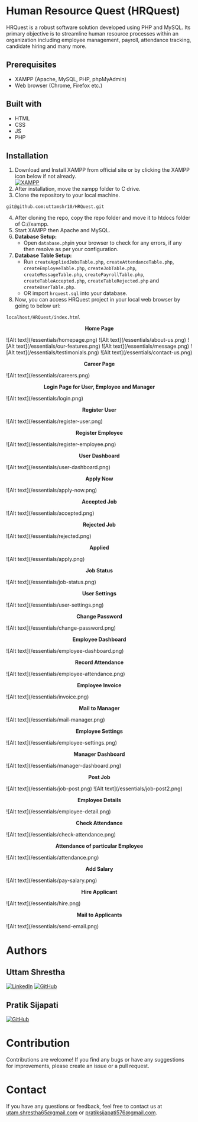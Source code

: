 # Human Resource Quest (HRQuest)
HRQuest is a robust software solution developed using PHP and MySQL. Its primary objective is to streamline human resource processes within an organization including employee management, payroll, attendance tracking, candidate hiring and many more.

## Prerequisites
- XAMPP (Apache, MySQL, PHP, phpMyAdmin)
- Web browser (Chrome, Firefox etc.)

## Built with
- HTML
- CSS
- JS
- PHP

## Installation
1. Download and Install XAMPP from official site or by clicking the XAMPP icon below if not already.
   <br>[![XAMPP](https://raw.githubusercontent.com/rdecarlo73/icons/master/xampp.ico)](https://www.apachefriends.org/download.html)
2. After installation, move the xampp folder to C drive.
3. Clone the repository to your local machine.
```
git@github.com:uttamshr10/HRQuest.git
```
4. After cloning the repo, copy the repo folder and move it to htdocs folder of C://xampp.
5. Start XAMPP then Apache and MySQL.
6. **Database Setup:**
   - Open `database.php`in your browser to check for any errors, if any then resolve as per your configuration.
7. **Database Table Setup:**
   - Run `createAppliedJobsTable.php`, `createAttendanceTable.php`, `createEmployeeTable.php`, `createJobTable.php`, `createMessageTable.php`,
     `createPayrollTable.php`, `createTableAccepted.php`, `createTableRejected.php` and `createUserTable.php`.
   - OR import `hrquest.sql` into your database.
8. Now, you can access HRQuest project in your local web browser by going to below url:
```
localhost/HRQuest/index.html
```
<p align="center"><b>Home Page</b></p>
![Alt text](/essentials/homepage.png)
![Alt text](/essentials/about-us.png)
![Alt text](/essentials/our-features.png)
![Alt text](/essentials/message.png)
![Alt text](/essentials/testimonials.png)
![Alt text](/essentials/contact-us.png)
<p align="center"><b>Career Page</b></p>
![Alt text](/essentials/careers.png)
<p align="center"><b>Login Page for User, Employee and Manager</b></p>
![Alt text](/essentials/login.png)
<p align="center"><b>Register User</b></p>
![Alt text](/essentials/register-user.png)
<p align="center"><b>Register Employee</b></p>
![Alt text](/essentials/register-employee.png)
<p align="center"><b>User Dashboard</b></p>
![Alt text](/essentials/user-dashboard.png)
<p align="center"><b>Apply Now</b></p>
![Alt text](/essentials/apply-now.png)
<p align="center"><b>Accepted Job</b></p>
![Alt text](/essentials/accepted.png)
<p align="center"><b>Rejected Job</b></p>
![Alt text](/essentials/rejected.png)
<p align="center"><b>Applied</b></p>
![Alt text](/essentials/apply.png)
<p align="center"><b>Job Status</b></p>
![Alt text](/essentials/job-status.png)
<p align="center"><b>User Settings</b></p>
![Alt text](/essentials/user-settings.png)
<p align="center"><b>Change Password</b></p>
![Alt text](/essentials/change-password.png)
<p align="center"><b>Employee Dashboard</b></p>
![Alt text](/essentials/employee-dashboard.png)
<p align="center"><b>Record Attendance</b></p>
![Alt text](/essentials/employee-attendance.png)
<p align="center"><b>Employee Invoice</b></p>
![Alt text](/essentials/invoice.png)
<p align="center"><b>Mail to Manager</b></p>
![Alt text](/essentials/mail-manager.png)
<p align="center"><b>Employee Settings</b></p>
![Alt text](/essentials/employee-settings.png)
<p align="center"><b>Manager Dashboard</b></p>
![Alt text](/essentials/manager-dashboard.png)
<p align="center"><b>Post Job</b></p>
![Alt text](/essentials/job-post.png)
![Alt text](/essentials/job-post2.png)
<p align="center"><b>Employee Details</b></p>
![Alt text](/essentials/employee-detail.png)
<p align="center"><b>Check Attendance</b></p>
![Alt text](/essentials/check-attendance.png)
<p align="center"><b>Attendance of particular Employee</b></p>
![Alt text](/essentials/attendance.png)
<p align="center"><b>Add Salary</b></p>
![Alt text](/essentials/pay-salary.png)
<p align="center"><b>Hire Applicant</b></p>
![Alt text](/essentials/hire.png)
<p align="center"><b>Mail to Applicants</b></p>
![Alt text](/essentials/send-email.png)

# Authors

## Uttam Shrestha
[![LinkedIn](https://img.shields.io/badge/-LinkedIn-blue?style=flat-square&logo=linkedin&logoColor=white)](www.linkedin.com/in/uttamshr)
[![GitHub](https://img.shields.io/badge/GitHub-%23121011.svg?style=for-the-badge&logo=github&logoColor=white)](https://github.com/uttamshr10)

## Pratik Sijapati
[![GitHub](https://img.shields.io/badge/GitHub-%23121011.svg?style=for-the-badge&logo=github&logoColor=white)](https://github.com/pratiksijapati)

# Contribution
Contributions are welcome! If you find any bugs or have any suggestions for improvements, please create an issue or a pull request.

# Contact
If you have any questions or feedback, feel free to contact us at utam.shrestha65@gmail.com or pratiksijapati576@gmail.com.
